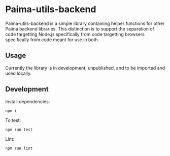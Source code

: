 # Paima-utils-backend

Paima-utils-backend is a simple library containing helper functions for other Paima backend libraries. This distinction is to support the separation of code targetting Node.js specifically from code targetting browsers specifically from code meant for use in both.

## Usage

Currently the library is in development, unpublished, and to be
imported and used locally.

## Development

Install dependencies:

```
npm i
```

To test:

```
npm run test
```

Lint:

```
npm run lint
```
